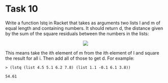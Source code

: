 # Task 10
Write a function lstq in Racket that takes as arguments two lists l and m of equal length and containing numbers. It should return d, the distance given by the sum of the square residuals between the numbers in the lists:

<p align="center"> 
<img src="https://user-images.githubusercontent.com/22341150/37830542-6a5adf44-2e9a-11e8-86a9-cb0185f10337.PNG">
</p>

This means take the ith element of m from the ith element of l and square the result for all i. Then add all of those to get d. For example:
```Racket
> (lstq (list 4.5 5.1 6.2 7.8) (list 1.1 -0.1 6.1 3.8)) 

54.61
```